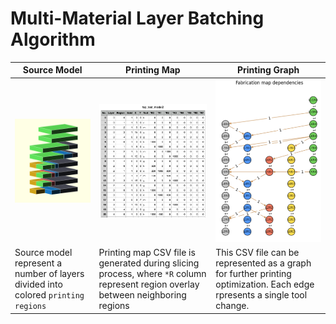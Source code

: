 # Multi-Material Layer Batching Algorithm



| Source Model  | Printing Map | Printing Graph |
| ------------- | ------------- | ------------- |
| <img width="300" src="images/test_tsp_model.png"/>  | <img width="300" src="images/printing_map_csv.png"/>  | <img width="300" src="images/fabrication_graph.png"/>  |
| Source model represent a number of layers divided into colored `printing regions`  | Printing map CSV file is generated during slicing process, where `*R` column represent region overlay between neighboring regions  | This CSV file can be represented as a graph for further printing optimization. Each edge rpresents a single tool change.  |
